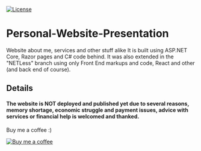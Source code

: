 [![License](https://img.shields.io/badge/License-MPL%202.0%20License-magenta)](https://github.com/Pomidorka1234/DebunkInfo-WebSite-Presentation/blob/master/LICENSE)

# Personal-Website-Presentation
Website about me, services and other stuff alike It is built using ASP.NET Core, Razor pages and C# code behind. It was also extended in the "NETLess" branch using only Front End markups and code, React and other (and back end of course).

## Details
#### The website is NOT deployed and published yet due to several reasons, memory shortage, economic struggle and payment issues, advice with services or financial help is welcomed and thanked.

Buy me a coffee :)

[![Buy me a coffee](https://user-images.githubusercontent.com/72037282/119219722-9eda7880-baef-11eb-9842-138d67071fd8.png)](https://www.buymeacoffee.com/JanSafronov)
